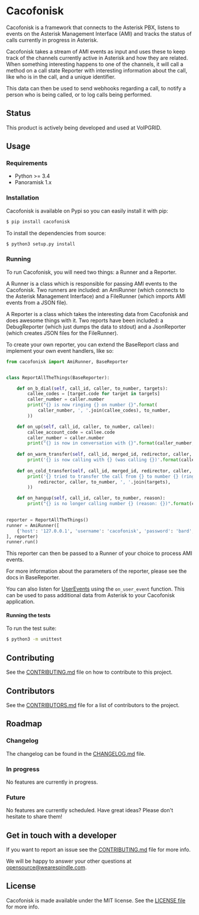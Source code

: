 # Cacofonisk

Cacofonisk is a framework that connects to the Asterisk PBX, listens to events 
on the Asterisk Management Interface (AMI) and tracks the status of calls 
currently in progress in Asterisk.

Cacofonisk takes a stream of AMI events as input and uses these to keep track 
of the channels currently active in Asterisk and how they are related. When 
something interesting happens to one of the channels, it will call a method on
a call state Reporter with interesting information about the call, like who is 
in the call, and a unique identifier.

This data can then be used to send webhooks regarding a call, to notify a 
person who is being called, or to log calls being performed.
 
## Status

This product is actively being developed and used at VoIPGRID.

## Usage

### Requirements

- Python >= 3.4
- Panoramisk 1.x

### Installation

Cacofonisk is available on Pypi so you can easily install it with pip:

```bash
$ pip install cacofonisk
```

To install the dependencies from source:

```bash
$ python3 setup.py install
```

### Running

To run Cacofonisk, you will need two things: a Runner and a Reporter.

A Runner is a class which is responsible for passing AMI events to the Cacofonisk. Two runners are included: an AmiRunner (which connects to the Asterisk Management Interface) and a FileRunner (which imports AMI events from a JSON file).

A Reporter is a class which takes the interesting data from Cacofonisk and does awesome things with it. Two reports have been included: a DebugReporter (which just dumps the data to stdout) and a JsonReporter (which creates JSON files for the FileRunner).

To create your own reporter, you can extend the BaseReport class and implement your own event handlers, like so:

```python
from cacofonisk import AmiRunner, BaseReporter


class ReportAllTheThings(BaseReporter):

    def on_b_dial(self, call_id, caller, to_number, targets):
        callee_codes = [target.code for target in targets]
        caller_number = caller.number
        print("{} is now ringing {} on number {}".format(
            caller_number, ', '.join(callee_codes), to_number,
        ))

    def on_up(self, call_id, caller, to_number, callee):
        callee_account_code = callee.code
        caller_number = caller.number
        print("{} is now in conversation with {}".format(caller_number, callee_account_code))
        
    def on_warm_transfer(self, call_id, merged_id, redirector, caller, destination):
        print('{} is now calling with {} (was calling {})'.format(caller, destination, redirector))
        
    def on_cold_transfer(self, call_id, merged_id, redirector, caller, to_number, targets):
        print('{} tried to transfer the call from {} to number {} (ringing {})'.format(
            redirector, caller, to_number, ', '.join(targets),
        ))

    def on_hangup(self, call_id, caller, to_number, reason):
        print("{} is no longer calling number {} (reason: {})".format(caller, to_number, reason))
        

reporter = ReportAllTheThings()
runner = AmiRunner([
    {'host': '127.0.0.1', 'username': 'cacofonisk', 'password': 'bard', 'port': 5038},
], reporter)
runner.run()
```

This reporter can then be passed to a Runner of your choice to process AMI events.

For more information about the parameters of the reporter, please see the docs in BaseReporter.

You can also listen for [UserEvents](https://wiki.asterisk.org/wiki/display/AST/Asterisk+11+Application_UserEvent) using the `on_user_event` function. This can be used to pass additional data from Asterisk to your Cacofonisk application.

#### Running the tests

To run the test suite:

```bash
$ python3 -m unittest
```

## Contributing

See the [CONTRIBUTING.md](CONTRIBUTING.md) file on how to contribute to this project.

## Contributors

See the [CONTRIBUTORS.md](CONTRIBUTORS.md) file for a list of contributors to the project.

## Roadmap

### Changelog

The changelog can be found in the [CHANGELOG.md](CHANGELOG.md) file.

### In progress

No features are currently in progress.

### Future

No features are currently scheduled. Have great ideas? Please don't hesitate to share them!

## Get in touch with a developer

If you want to report an issue see the [CONTRIBUTING.md](CONTRIBUTING.md) file for more info.

We will be happy to answer your other questions at opensource@wearespindle.com.

## License

Cacofonisk is made available under the MIT license. See the [LICENSE file](LICENSE) for more info.
